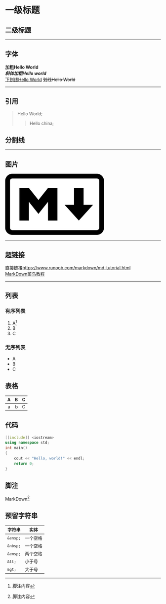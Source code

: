 # 一级标题

## 二级标题

***

## 字体

**加粗Hello World**  
***斜体加粗Hello world***  
<u>下划线Hello World</u> 
~~划线Hello World~~  
***

## 引用

> Hello World;
>> Hello china;

## 分割线

---
## 图片

![图片](.\src/320px-Markdown-mark.svg.png)  
***

## 超链接

直接链接<https://www.runoob.com/markdown/md-tutorial.html>  
[MarkDown菜鸟教程](https://www.runoob.com/markdown/md-tutorial.html)  
***

## 列表

### 有序列表 

1. A[^脚注]
2. B
3. C

### 无序列表

- A
- B
- C

## 表格

| A | B | C |  
| :----: | ----: | ---- |
| a | b | C |

## 代码

```c++
[[include]] <iostream>
using namespace std;
int main()
{
    cout << "Hello, world!" << endl;
    return 0;
}
```
## 脚注

MarkDown[^脚注]
[^脚注]:脚注内容

## 预留字符串

| 字符串 | 实体 |
| -- | -- |
| ```&ensp;``` | 一个空格 |
| ```&nbsp;``` | 一个空格 |
| ```&emsp;``` | 两个空格 |
| ```&lt;``` | 小于号 |
| ```&gt;``` | 大于号 |
